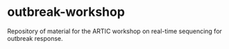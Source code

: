 # outbreak-workshop
Repository of material for the ARTIC workshop on real-time sequencing for outbreak response.
